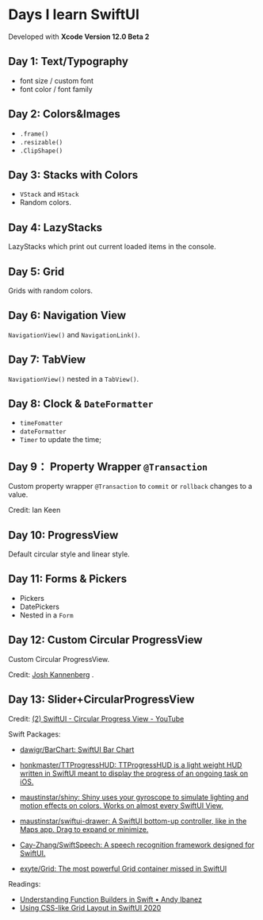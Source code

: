 # Days I learn SwiftUI

Developed with **Xcode Version 12.0 Beta 2**

## Day 1: Text/Typography

- font size / custom font
- font color / font family

## Day 2: Colors&Images

- `.frame()`
- `.resizable()`
- `.ClipShape()`

## Day 3: Stacks with Colors

- `VStack` and `HStack`
- Random colors.

## Day 4: LazyStacks
LazyStacks which print out current loaded  items in the console.

## Day 5: Grid
Grids with random colors.

## Day 6: Navigation View

`NavigationView()` and `NavigationLink()`.

## Day 7: TabView

`NavigationView()` nested in a `TabView()`.

## Day 8: Clock & `DateFormatter`

- `timeFomatter`
- `dateFormatter`
- `Timer` to update the time;

## Day 9： Property Wrapper `@Transaction`

Custom property wrapper `@Transaction` to `commit` or `rollback` changes to a value.

Credit: Ian Keen

## Day 10: ProgressView

Default circular style and linear style.

## Day 11: Forms & Pickers

- Pickers
- DatePickers
- Nested in a `Form`

## Day 12: Custom Circular ProgressView

Custom Circular ProgressView.

Credit: [Josh Kannenberg](https://www.youtube.com/watch?v=095s3BF-yHA) .

## Day 13: Slider+CircularProgressView

Credit: [(2) SwiftUI - Circular Progress View - YouTube](https://www.youtube.com/watch?v=K5OLnQJueNM&feature=youtu.be)

Swift Packages: 

- [dawigr/BarChart: SwiftUI Bar Chart](https://github.com/dawigr/BarChart)
- [honkmaster/TTProgressHUD: TTProgressHUD is a light weight HUD written in SwiftUI meant to display the progress of an ongoing task on iOS.](https://github.com/honkmaster/TTProgressHUD)

- [maustinstar/shiny: Shiny uses your gyroscope to simulate lighting and motion effects on colors. Works on almost every SwiftUI View.](https://github.com/maustinstar/shiny)
- [maustinstar/swiftui-drawer: A SwiftUI bottom-up controller, like in the Maps app. Drag to expand or minimize.](https://github.com/maustinstar/swiftui-drawer)
- [Cay-Zhang/SwiftSpeech: A speech recognition framework designed for SwiftUI.](https://github.com/Cay-Zhang/SwiftSpeech)
- [exyte/Grid: The most powerful Grid container missed in SwiftUI](https://github.com/exyte/Grid)

Readings: 

- [Understanding Function Builders in Swift • Andy Ibanez](https://www.andyibanez.com/posts/understanding-function-builders/)
- [Using CSS-like Grid Layout in SwiftUI 2020](https://exyte.com/blog/implementing-grid-layout-in-swiftui?utm_source=reddit&utm_medium=referral&utm_campaign=website_blog)

